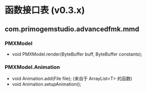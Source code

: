 # 函数接口表 (v0.3.x)
## com.primogemstudio.advancedfmk.mmd
### PMXModel
- void PMXModel.render(ByteBuffer buff, ByteBuffer constants);
### PMXModel.Animation
- void Animation.add(File file); (来自于 ArrayList\<T\> 的函数)
- void Animation.setupAnimation();